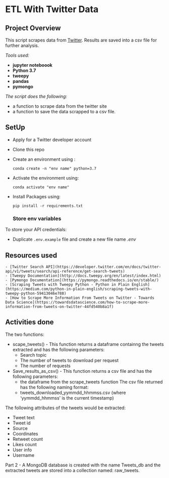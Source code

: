 # ETL With Twitter Data
## Project Overview 
This script scrapes data from [Twitter](https://twitter.com/en). Results are saved into a csv file for further analysis.

*Tools used:*
- **jupyter noteboook**
- **Python 3.7**
- **tweepy**
- **pandas**
- **pymongo**

*The script does the following:*
- a function to scrape data from the twitter site
- a function to save the data scrapped to a csv file.

## SetUp
* Apply for a Twitter developer account
* Clone this repo
* Create an environment using :
  ```
  conda create -n "env name" python=3.7
  
  ```
  
* Activate the environment using:

  ```
  conda activate "env name"
  ```
  
* Install Packages using:
  
  ```
  pip install -r requirements.txt 
  
  ```
  ### Store env variables

To store your API credentials:  

* Duplicate  ``` .env.example ``` file and create a new file name *.env*



## Resources used
```
- [Twitter Search API](https://developer.twitter.com/en/docs/twitter-api/v1/tweets/search/api-reference/get-search-tweets)
- [Tweepy Documentation](http://docs.tweepy.org/en/latest/index.html)
- [Pymongo Documentation](https://pymongo.readthedocs.io/en/stable/)
- [Scraping Tweets with Tweepy Python - Python in Plain English](https://medium.com/python-in-plain-english/scraping-tweets-with-tweepy-python-59413046e788)
- [How to Scrape More Information From Tweets on Twitter - Towards Data Science](https://towardsdatascience.com/how-to-scrape-more-information-from-tweets-on-twitter-44fd540b8a1f)
```

## Activities done 
The two functions:
  * scape_tweets() - This function returns a dataframe containng the tweets extracted and has the following parameters:<br>
      * Search topic
      * The number of tweets to download per request
      * The number of requests
  * Save_results_as_csv() - This function returns a csv file and has the following parameters:
      * the dataframe from the scrape_tweets function
The csv file returned has the following naming format:<br>
    * tweets_downloaded_yymmdd_hhmmss.csv (where ‘yymmdd_hhmmss’ is the current 	timestamp)<br>
    
The following attributes of the tweets would be extracted:<br>
   * Tweet text
   * Tweet id
   * Source
   * Coordinates
   * Retweet count
   * Likes count
   * User info
   * Username

Part 2 - A MongoDB database is created with the name Tweets_db and the extracted tweets are stored into a collection named: raw_tweets.
